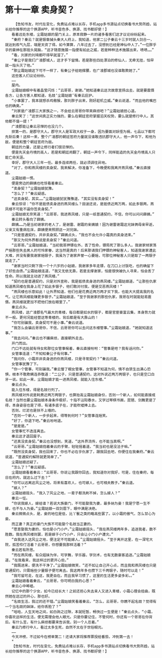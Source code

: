 # 第十一章 卖身契？
        【告知书友，时代在变化，免费站点难以长存，手机app多书源站点切换看书大势所趋，站长给你推荐的这个换源APP，听书音色多、换源、找书都好使！】
       看着远处东楼，尘霜姑娘的屋门关上，原本寂静一片的诸多看客们这才议论纷纷起来。
       “秦府？秦云？就是银章捕头秦大人府上，我知道，他家二公子秦云十三岁时就人剑合一，就达到炼气九层，端是天资了得。如今算算，八年过去了，没想到已经是神仙中人了。”一位胖乎乎的豪绅在那摇头晃脑，“这才随意施展一指便有如此之威，若是种种法术施展出来，啧啧……”
       “看，刘家的刘琦都吓得早就溜了。”
       “秦公子是我们广凌郡城人，这才手下留情。若是那些四处漂泊的修仙人，无牵无挂，怕早就一指头灭了他。”
       “那尘霜姑娘这下可不一样了，有秦公子给她撑腰，在广凌郡城也没谁敢欺她了。”
       这些客人们议论纷纷。
       ……
       屋内。
       尘霜姑娘眼中有着晶莹闪烁：“云哥哥，谢谢。”她知道秦云这次故意宣扬出去，就是要震慑各方，让各方客人都知道，名妓‘尘霜姑娘’有秦云庇护。
       “小事罢了，我本就想杀鸡儆猴，那刘胖子出来，刚好趁机立威。”秦云说道，“而且他的嘴巴也的确臭。”
       “刘家是广凌郡三大家族之一，不会给云哥哥你带来麻烦吧？”尘霜姑娘担心道。
       秦云笑了：“这世间真正实力强的，要么在朝廷官府掌握滔天权势，要么就是修行中人。其他都不值一提！”
       广凌郡能让秦云忌惮的也没几个。
       排第一的，是郡守大人。郡守大人是军政大权于一身，因为要面对妖怪为祸，七品以下都可先斩后奏！这样一来，整个广凌郡的朝廷官府力量就没谁敢违抗郡守大人，他一声令下，和他为敌，便是和整个朝廷官府为敌。
       朝廷的力量，还是让修行者们很忌惮的。
       便是先天金丹境的高人，若是和朝廷闹翻了，朝廷一声令下，同样能追的先天金丹境高人只能亡命天涯。
       幸好，郡守大人三年一任。最多连续两任，就必须调往异地。
       “对了，你和燕凤楼的卖身契，我来解决，你准备下，今晚便和我离开燕凤楼。”秦云直接道。
       尘霜姑娘一愣。
       便是旁边的薛姨也吃惊看着秦云。
       “卖身契？”尘霜姑娘犹豫。
       “怎么了？”秦云疑惑。
       “这卖身契，其实……”尘霜姑娘犹犹豫豫道，“其实没有卖身契！”
       秦云惊讶：“你不是抵债卖身进的燕凤楼么？田波还说，是抵债近两万两，如此多银两，燕凤楼不可能不逼你签卖身契。”
       尘霜姑娘无奈笑道：“云哥哥，我进燕凤楼，只是一纸普通契约，不信，你可以问问薛姨。”
       秦云转头看向了薛姨。
       薛姨……乃是当初谢家的老人了，是谢雷、谢霜的亲姨娘！因为谢雷谢霜这兄妹俩母亲早逝，父亲又有重病在床，薛姨便来照顾这一对兄妹。
       “只是普通契约，并非卖身契。”薛姨点头，“我也不会允许小霜真的卖身进来。”
       “那又为何外界都说是卖身契？”秦云问道。
       “云哥哥。”尘霜姑娘道，“当初我哥押镖在外，丢了性命，镖局死了那么多人。我谢家倾家荡产赔那些失去男人的可怜家眷，这当然是真的！后来那请我们押镖的神秘客人，知道我谢家遭此大难，并没有要我谢家赔银子，我虽为了谢家声誉一心要赔，可那位神秘客人只是取了一两银子就走了。”
       “谢家当时只剩下我一个十六岁的小姑娘，我谢家多年走镖，在刀口上讨饭吃，也的确留下了好些血债。”尘霜姑娘连道，“我又无依无靠，若是支撑谢家，怕是很快被仇人寻来，怕会丢了性命。所以我就主动进了燕凤楼。”
       “契约也是普通契约，只是对外宣称，我是抵债卖身进的燕凤楼。”尘霜姑娘道，“让那些仇家知道燕凤楼在我身上花了如此多银子，他们敢对付我，便是交恶燕凤楼！”
       “燕凤楼也乐意如此！让外界知道，他们也是花费近两万两才买下我，也能大大提高我的名气，让它燕凤楼能赚更多银子。”尘霜姑娘道，“至于我谢家的那些仇家，我哥在时就能轻易震慑。燕凤楼就更加不把他们放在眼里了。”
       秦云点头。
       燕凤楼，这广凌郡名气最大的青楼，每日都是如水的银子，都是官宦豪富云集，本身势力就不一般。更何况能经营这等青楼的，背后都是有大靠山的！
       “你可别骗我，卖身契可不是小事。”秦云说道。
       “我怎么会骗云哥哥你，不信，云哥哥你可以去问这东楼管事。”尘霜姑娘道，“她就知道这事。”
       “我去问问。”秦云也不嫌麻烦，直接朝外走去。
       开门而出。
       门口不远处就有侍女和那位女管事候着，秦云直接吩咐：“管事是吧？我有话问你。”
       女管事连道：“不知知秦公子有何事。”
       “我问你，小霜并非卖身进的你燕凤楼，只是寻常契约？”秦云问道。
       女管事犹豫了下。
       “你一个管事，可别骗我。”秦云瞥了眼女管事，女管事不知道为何，情不自禁生出满心恐惧，根本不敢欺瞒连恭敬道：“二公子，只是普通契约，这对外说近两万两银子，也只是空口白牙一说。如此一来，尘霜姑娘才能一进燕凤楼，就能入住东楼。”
       秦云点头。
       能入住东楼，得是名妓行列了。
       燕凤楼对外说是耗费近两万两银子，也算抬高尘霜姑娘身份，否则一个新人，如何能直接成名妓？当然也要尘霜姑娘本身条件极好，十指不沾阳春水，又学过琴棋书画，琵琶、剑舞更是了得，本身姿容也是了得，有诸多底子在，才能吹嘘捧上去。
       否则，烂泥也是扶不上墙的。
       “否则一个新人，一步步起来，得等到何时？”女管事连赔笑。
       “好了，你退下吧。”秦云吩咐道。
       “是是是。”
       女管事忙不迭连离去。
       秦云这才退回屋子。
       “还真没卖身契。”秦云也没想到，笑道，“这外界流传，也不能当真啊。”
       “云哥哥。”尘霜姑娘抱着秦云的手臂，轻轻摇着道，“我当初也是没法子嘛。”
       “既然没卖身契，我也回来了，你也不必在乎仇家了，跟我回去吧，你便住在我秦府。”秦云说道，“普通契约解除就更简单了。”
       尘霜姑娘迟疑了。
       “怎么了？”秦云疑惑。
       尘霜姑娘看着秦云：“云哥哥，你说让我跟你回去，我知道你对我好，可是，住在秦府，每日在府内，就这么过下去？”
       “你可以远离这风尘之地，将来有喜欢人，也可嫁人，也可相夫教子。”秦云道。
       “嫁人？”
       尘霜姑娘摇头，“我入了风尘之地，一辈子都洗刷不掉，怎么嫁人？”
       秦云一怔。
       “你说我嫁人，嫁给谁？若说大族豪门，不可能娶我为妻，最多纳为妾！我是宁愿一生不嫁，也不与人为妾。”尘霜姑娘一双剑眉下，眼中满是决绝。
       秦云微微点头，是，妾的地位是低，比丫鬟之类的略高些罢了。以小霜的傲气，怎么甘心为妾。
       而正妻？真正的豪门大族不可能娶个名妓当正妻的。
       “愿意娶我为妻的，怕也是小门小户。”尘霜姑娘摇头，“我在燕凤楼两年多，追逐我者，数不胜数。我在燕凤楼则罢，若是嫁于小门小户，只会让小门小户遭灾。”
       “自我进入这风尘之地，便注定不可能嫁人。”尘霜姑娘摇头，“至于离开这里，在一深宅大院，孤苦伶仃活着？云哥哥，你想要我那样活着？”
       秦云若有所思。
       “而在燕凤楼，有众姐妹为伴，可学舞，学乐器，学剑术，也有无数豪客追逐。”尘霜姑娘道，“在我看来，我这样过的更开心些。”
       “我既进来，便洗不干净了。”尘霜姑娘微笑，“还不如让自己开心点，而且我和燕凤楼也只是普通契约，只需赔些少量银子便可离去。我这两年多也攒下三千两银子，随时可以走！”
       “我可留可走，在这，我更自在。而且我早习惯了，这里的生活更多姿多彩。。”
       尘霜姑娘看着秦云，“云哥哥，你可明白我的心思？”
       秦云心中唏嘘。
       记忆中的那个少女，如今已经长大！之前还担心失去亲人又进入青楼，小霜心理会扭曲，既然她在这过的开心，那也好。
       “名妓生活，我过的还不错。”尘霜姑娘笑看着秦云，“怎么，云哥哥，你瞧不起名妓？觉得有一个当名妓的妹妹，给你丢脸了？”
       “哈哈，人生天地之间，如白驹之过隙，本就短暂，畅快过一生便是！”秦云点头，“小霜，你喜欢这样的生活，便无需理会他人眼光。只是你要记住，不管何时，你还有一个哥哥在你背后。有什么苦，有什么麻烦都要来告诉我，别一个人忍着。”
       秦云乃修行中人，看过太多生死，自然不太在于世俗眼光。
       ……
       今天冲榜，不过如今在榜单第二！还请大家将推荐票投给番茄，冲到第一去！
       *
       【告知书友，时代在变化，免费站点难以长存，手机app多书源站点切换看书大势所趋，站长给你推荐的这个换源APP，听书音色多、换源、找书都好使！】
